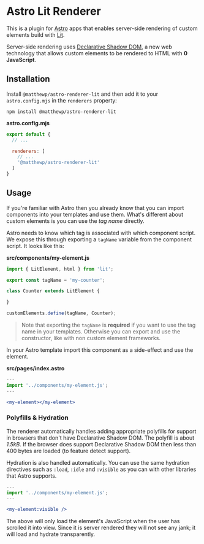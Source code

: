 # Astro Lit Renderer

This is a plugin for [Astro](https://astro.build/) apps that enables server-side rendering of custom elements build with [Lit](https://lit.dev/).

Server-side rendering uses [Declarative Shadow DOM](https://web.dev/declarative-shadow-dom/), a new web technology that allows custom elements to be rendered to HTML with __0 JavaScript__.

## Installation

Install `@matthewp/astro-renderer-lit` and then add it to your `astro.config.mjs` in the `renderers` property:

```
npm install @matthewp/astro-renderer-lit
```

__astro.config.mjs__

```js
export default {
  // ...

  renderers: [
    // ...
    '@matthewp/astro-renderer-lit'
  ]
}
```

## Usage

If you're familiar with Astro then you already know that you can import components into your templates and use them. What's different about custom elements is you can use the *tag name* directly.

Astro needs to know which tag is associated with which component script. We expose this through exporting a `tagName` variable from the component script. It looks like this:

__src/components/my-element.js__

```js
import { LitElement, html } from 'lit';

export const tagName = 'my-counter';

class Counter extends LitElement {

}

customElements.define(tagName, Counter);
```

> Note that exporting the `tagName` is __required__ if you want to use the tag name in your templates. Otherwise you can export and use the constructor, like with non custom element frameworks.

In your Astro template import this component as a side-effect and use the element.

__src/pages/index.astro__

```jsx
---
import '../components/my-element.js';
---

<my-element></my-element>
```

### Polyfills & Hydration

The renderer automatically handles adding appropriate polyfills for support in browsers that don't have Declarative Shadow DOM. The polyfill is about *1.5kB*. If the browser does support Declarative Shadow DOM then less than 400 bytes are loaded (to feature detect support).

Hydration is also handled automatically. You can use the same hydration directives such as `:load`, `:idle` and `:visible` as you can with other libraries that Astro supports.

```jsx
---
import '../components/my-element.js';
---

<my-element:visible />
```

The above will only load the element's JavaScript when the user has scrolled it into view. Since it is server rendered they will not see any jank; it will load and hydrate transparently.